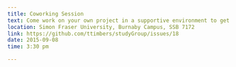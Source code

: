 ```yaml
---
title: Coworking Session
text: Come work on your own project in a supportive environment to get (and give) help from your peers!
location: Simon Fraser University, Burnaby Campus, SSB 7172
link: https://github.com/ttimbers/studyGroup/issues/18
date: 2015-09-08
time: 3:30 pm

---
```

